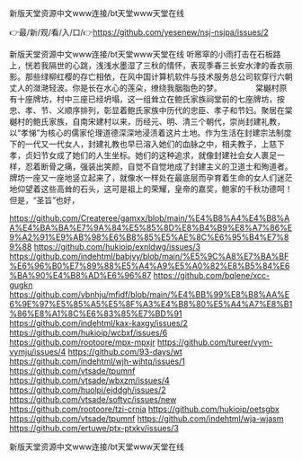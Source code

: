 新版天堂资源中文www连接/bt天堂www天堂在线

👉最/新/观/看/入/口/👉https://github.com/yesenew/nsj-nsjpa/issues/2

新版天堂资源中文www连接/bt天堂www天堂在线	听窸窣的小雨打击在石板路上，恍若我隔世的心跳，浅浅水墨湿了三秋的情怀，表现季春三长安水津的香衣丽影。那些绿柳红樱的存亡相依，在风中国计算机软件与技术服务总公司软穿行六朝丈人的潋滟轻波。你是长在水心的莲朵，缭绕我胭脂色的梦。
　　　　棠樾村原有十座牌坊，村中三座已经坍塌，这一组耸立在鲍氏家族祠堂前的七座牌坊，按忠、孝、节、义顺序排列，彰显着鲍氏家族中历代的忠臣、孝子和节妇。聚居在棠樾村的鲍氏家族，自南宋建村以来，历经元、明、清三个朝代，崇尚封建礼教，以“孝悌”为核心的儒家伦理道德深深地浸渍着这片土地。作为生活在封建宗法制度下的一代又一代女人，封建礼教也早已溶入她们的血脉之中，相夫教子，上慈下孝，贞妇节女成了她们的人生坐标。她们的这种追求，就像封建社会女人裹足一样，忍着断骨之痛，强装出笑颜，自觉不自觉地成了封建主义的卫道士和殉道者。牌坊一座又一座地竖立起来了，就像水一样处在最底层而孕育着生命的女人们迷茫地仰望着这些高耸的石头，这可是祖上的荣耀，皇帝的嘉奖，鲍家的千秋功德呵！但是，“圣旨”也好，


https://github.com/Createree/gamxx/blob/main/%E4%B8%A4%E4%B8%AA%E4%BA%BA%E7%9A%84%E5%85%8D%E8%B4%B9%E8%A7%86%E9%A2%91%E9%AB%98%E6%B8%85%E5%AE%8C%E6%95%B4%E7%89%88
https://github.com/hukioip/exnldwg/issues/3
https://github.com/indehtml/babjvy/blob/main/%E5%9C%A8%E7%BA%BF%E6%96%B0%E7%89%88%E5%A4%A9%E5%A0%82%E8%B5%84%E6%BA%90%E4%B8%AD%E6%96%87
https://github.com/bqlene/xcc-gugkn
https://github.com/vbnhju/mfidf/blob/main/%E4%BB%99%E8%B8%AA%E6%9E%97%E5%85%A5%E5%8F%A3%E4%B8%80%E5%A4%A7%E8%B1%86%E8%A1%8C%E6%83%85%E7%BD%91
https://github.com/indehtml/kax-kaxgy/issues/2
https://github.com/hukioip/wcbxf/issues/6
https://github.com/rootoore/mpx-mpxjr
https://github.com/tureer/vym-vymju/issues/4
https://github.com/93-days/wt
https://github.com/indehtml/wjh-wjhtq/issues/1
https://github.com/vtsade/tpumnf
https://github.com/vtsade/wbxzm/issues/4
https://github.com/huolpi/ejddgh/issues/2
https://github.com/vtsade/softyc/issues/new
https://github.com/rootoore/tzi-crnia
https://github.com/hukioip/oetsgbx
https://github.com/vtsade/tpumnf
https://github.com/indehtml/wja-wjasm
https://github.com/ertuwe/ptx-ptxkv/issues/3

新版天堂资源中文www连接/bt天堂www天堂在线
